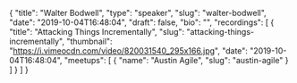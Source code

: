 {
  "title": "Walter Bodwell",
  "type": "speaker",
  "slug": "walter-bodwell",
  "date": "2019-10-04T16:48:04",
  "draft": false,
  "bio": "",
  "recordings": [
    {
      "title": "Attacking Things Incrementally",
      "slug": "attacking-things-incrementally",
      "thumbnail": "https://i.vimeocdn.com/video/820031540_295x166.jpg",
      "date": "2019-10-04T16:48:04",
      "meetups": [
        {
          "name": "Austin Agile",
          "slug": "austin-agile"
        }
      ]
    }
  ]
}